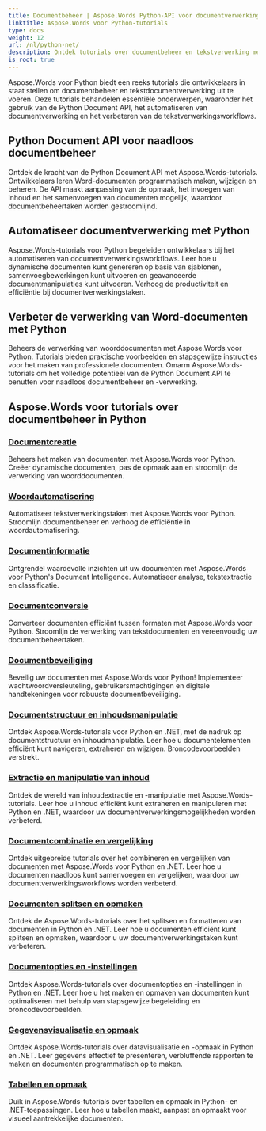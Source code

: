 ```yaml
---
title: Documentbeheer | Aspose.Words Python-API voor documentverwerking
linktitle: Aspose.Words voor Python-tutorials
type: docs
weight: 12
url: /nl/python-net/
description: Ontdek tutorials over documentbeheer en tekstverwerking met Aspose.Words voor Python. Automatiseer documentverwerking, pas de opmaak aan en creëer dynamische documenten.
is_root: true
---
```

Aspose.Words voor Python biedt een reeks tutorials die ontwikkelaars in staat stellen om documentbeheer en tekstdocumentverwerking uit te voeren. Deze tutorials behandelen essentiële onderwerpen, waaronder het gebruik van de Python Document API, het automatiseren van documentverwerking en het verbeteren van de tekstverwerkingsworkflows.

## Python Document API voor naadloos documentbeheer

Ontdek de kracht van de Python Document API met Aspose.Words-tutorials. Ontwikkelaars leren Word-documenten programmatisch maken, wijzigen en beheren. De API maakt aanpassing van de opmaak, het invoegen van inhoud en het samenvoegen van documenten mogelijk, waardoor documentbeheertaken worden gestroomlijnd.

## Automatiseer documentverwerking met Python

Aspose.Words-tutorials voor Python begeleiden ontwikkelaars bij het automatiseren van documentverwerkingsworkflows. Leer hoe u dynamische documenten kunt genereren op basis van sjablonen, samenvoegbewerkingen kunt uitvoeren en geavanceerde documentmanipulaties kunt uitvoeren. Verhoog de productiviteit en efficiëntie bij documentverwerkingstaken.

## Verbeter de verwerking van Word-documenten met Python

Beheers de verwerking van woorddocumenten met Aspose.Words voor Python. Tutorials bieden praktische voorbeelden en stapsgewijze instructies voor het maken van professionele documenten. Omarm Aspose.Words-tutorials om het volledige potentieel van de Python Document API te benutten voor naadloos documentbeheer en -verwerking.

## Aspose.Words voor tutorials over documentbeheer in Python
### [Documentcreatie](./document-creation/)
Beheers het maken van documenten met Aspose.Words voor Python. Creëer dynamische documenten, pas de opmaak aan en stroomlijn de verwerking van woorddocumenten.
### [Woordautomatisering](./word-automation/)
Automatiseer tekstverwerkingstaken met Aspose.Words voor Python. Stroomlijn documentbeheer en verhoog de efficiëntie in woordautomatisering.
### [Documentinformatie](./document-intelligence/)
Ontgrendel waardevolle inzichten uit uw documenten met Aspose.Words voor Python's Document Intelligence. Automatiseer analyse, tekstextractie en classificatie.
### [Documentconversie](./document-conversion/)
Converteer documenten efficiënt tussen formaten met Aspose.Words voor Python. Stroomlijn de verwerking van tekstdocumenten en vereenvoudig uw documentbeheertaken. 
### [Documentbeveiliging](./document-protection/)
Beveilig uw documenten met Aspose.Words voor Python! Implementeer wachtwoordversleuteling, gebruikersmachtigingen en digitale handtekeningen voor robuuste documentbeveiliging.
### [Documentstructuur en inhoudsmanipulatie](./document-structure-and-content-manipulation/)
Ontdek Aspose.Words-tutorials voor Python en .NET, met de nadruk op documentstructuur en inhoudmanipulatie. Leer hoe u documentelementen efficiënt kunt navigeren, extraheren en wijzigen. Broncodevoorbeelden verstrekt.
### [Extractie en manipulatie van inhoud](./content-extraction-and-manipulation/)
Ontdek de wereld van inhoudextractie en -manipulatie met Aspose.Words-tutorials. Leer hoe u inhoud efficiënt kunt extraheren en manipuleren met Python en .NET, waardoor uw documentverwerkingsmogelijkheden worden verbeterd.
### [Documentcombinatie en vergelijking](./document-combining-and-comparison/)
Ontdek uitgebreide tutorials over het combineren en vergelijken van documenten met Aspose.Words voor Python en .NET. Leer hoe u documenten naadloos kunt samenvoegen en vergelijken, waardoor uw documentverwerkingsworkflows worden verbeterd.
### [Documenten splitsen en opmaken](./document-splitting-and-formatting/)
Ontdek de Aspose.Words-tutorials over het splitsen en formatteren van documenten in Python en .NET. Leer hoe u documenten efficiënt kunt splitsen en opmaken, waardoor u uw documentverwerkingstaken kunt verbeteren. 
### [Documentopties en -instellingen](./document-options-and-settings/)
Ontdek Aspose.Words-tutorials over documentopties en -instellingen in Python en .NET. Leer hoe u het maken en opmaken van documenten kunt optimaliseren met behulp van stapsgewijze begeleiding en broncodevoorbeelden.
### [Gegevensvisualisatie en opmaak](./data-visualization-and-formatting/)
Ontdek Aspose.Words-tutorials over datavisualisatie en -opmaak in Python en .NET. Leer gegevens effectief te presenteren, verbluffende rapporten te maken en documenten programmatisch op te maken.
### [Tabellen en opmaak](./tables-and-formatting/)
Duik in Aspose.Words-tutorials over tabellen en opmaak in Python- en .NET-toepassingen. Leer hoe u tabellen maakt, aanpast en opmaakt voor visueel aantrekkelijke documenten. 